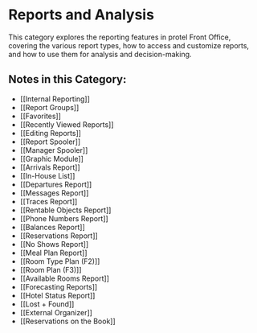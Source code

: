 # Reports and Analysis

This category explores the reporting features in protel Front Office, covering the various report types, how to access and customize reports, and how to use them for analysis and decision-making.

## Notes in this Category:

* [[Internal Reporting]]
* [[Report Groups]]
* [[Favorites]]
* [[Recently Viewed Reports]]
* [[Editing Reports]]
* [[Report Spooler]]
* [[Manager Spooler]]
* [[Graphic Module]]
* [[Arrivals Report]]
* [[In-House List]]
* [[Departures Report]]
* [[Messages Report]]
* [[Traces Report]]
* [[Rentable Objects Report]]
* [[Phone Numbers Report]]
* [[Balances Report]]
* [[Reservations Report]]
* [[No Shows Report]]
* [[Meal Plan Report]]
* [[Room Type Plan (F2)]]
* [[Room Plan (F3)]]
* [[Available Rooms Report]]
* [[Forecasting Reports]]
* [[Hotel Status Report]]
* [[Lost + Found]]
* [[External Organizer]]
* [[Reservations on the Book]]